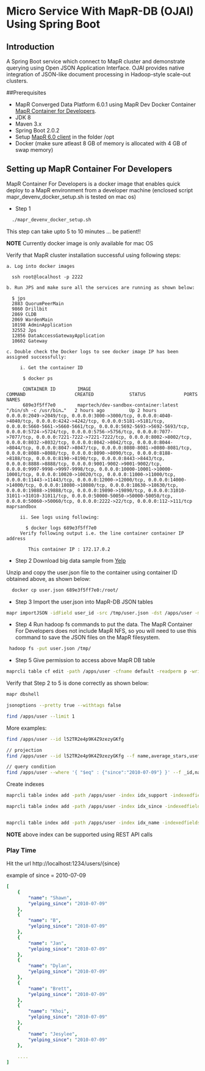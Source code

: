 # Micro Service With MapR-DB (OJAI) Using Spring Boot

## Introduction

A Spring Boot service which connect to MapR cluster and demonstrate querying using
 Open JSON Application Interface. OJAI  provides native integration of JSON-like 
 document processing in Hadoop-style scale-out clusters. 
 
##Prerequisites

* MapR Converged Data Platform 6.0.1 using MapR Dev Docker Container [MapR Container for Developers](https://maprdocs.mapr.com/home/MapRContainerDevelopers/MapRContainerDevelopersOverview.html).
* JDK 8
* Maven 3.x
* Spring Boot 2.0.2
* Setup [MapR 6.0 client](http://package.mapr.com/releases/v6.0.0/mac/)  in the folder /opt
* Docker (make sure atleast 8 GB of memory is allocated with 4 GB of swap memory)

## Setting up MapR Container For Developers

MapR Container For Developers is a docker image that enables quick deploy to a MapR environment 
from a developer machine (enclosed script mapr_devenv_docker_setup.sh is tested on
mac os)

* Step 1 
````bash
  ./mapr_devenv_docker_setup.sh 
```` 
This step can take upto 5 to 10 minutes ... be patient!!

**NOTE**  Currently docker image is only available for mac OS

Verify that MapR cluster installation successful using following steps:

    a. Log into docker images
     
      ssh root@localhost -p 2222 
    
    b. Run JPS and make sure all the services are running as shown below:
    
      $ jps
      2883 QuorumPeerMain
      9860 Drillbit
      2869 CLDB
      2069 WardenMain
      10198 AdminApplication
      32552 Jps
      12856 DataAccessGatewayApplication
      10602 Gateway
    
    c. Double check the Docker logs to see docker image IP has been assigned successfully:
    
         i. Get the container ID 
          
          $ docker ps
          
          CONTAINER ID        IMAGE                                   COMMAND                  CREATED             STATUS              PORTS                                                                                                                                                                                                                                                                                                                                                                                                                                                                                                                                                                                                                                                                                                                                                                                                                                                                                                                                                                                                                                                                                                                  NAMES
          689e3f5ff7e0        maprtech/dev-sandbox-container:latest   "/bin/sh -c /usr/bin…"   2 hours ago         Up 2 hours          0.0.0.0:2049->2049/tcp, 0.0.0.0:3000->3000/tcp, 0.0.0.0:4040->4040/tcp, 0.0.0.0:4242->4242/tcp, 0.0.0.0:5181->5181/tcp, 0.0.0.0:5660-5661->5660-5661/tcp, 0.0.0.0:5692-5693->5692-5693/tcp, 0.0.0.0:5724->5724/tcp, 0.0.0.0:5756->5756/tcp, 0.0.0.0:7077->7077/tcp, 0.0.0.0:7221-7222->7221-7222/tcp, 0.0.0.0:8002->8002/tcp, 0.0.0.0:8032->8032/tcp, 0.0.0.0:8042->8042/tcp, 0.0.0.0:8044->8044/tcp, 0.0.0.0:8047->8047/tcp, 0.0.0.0:8080-8081->8080-8081/tcp, 0.0.0.0:8088->8088/tcp, 0.0.0.0:8090->8090/tcp, 0.0.0.0:8188->8188/tcp, 0.0.0.0:8190->8190/tcp, 0.0.0.0:8443->8443/tcp, 0.0.0.0:8888->8888/tcp, 0.0.0.0:9001-9002->9001-9002/tcp, 0.0.0.0:9997-9998->9997-9998/tcp, 0.0.0.0:10000-10001->10000-10001/tcp, 0.0.0.0:10020->10020/tcp, 0.0.0.0:11000->11000/tcp, 0.0.0.0:11443->11443/tcp, 0.0.0.0:12000->12000/tcp, 0.0.0.0:14000->14000/tcp, 0.0.0.0:18080->18080/tcp, 0.0.0.0:18630->18630/tcp, 0.0.0.0:19888->19888/tcp, 0.0.0.0:19890->19890/tcp, 0.0.0.0:31010-31011->31010-31011/tcp, 0.0.0.0:50000-50050->50000-50050/tcp, 0.0.0.0:50060->50060/tcp, 0.0.0.0:2222->22/tcp, 0.0.0.0:112->111/tcp   maprsandbox
    
         ii. See logs using following:
           
           $ docker logs 689e3f5ff7e0
         Verify following output i.e. the line container container IP address
         
            This container IP : 172.17.0.2


* Step 2 Download big data sample from [Yelp](https://www.yelp.com/dataset_challenge)  
         

Unzip and copy the user.json file to the container using container ID obtained above,
as shown below:

  ````bash
    docker cp user.json 689e3f5ff7e0:/root/
 ````
 
* Step 3 Import the user.json into MapR-DB JSON tables
 ````bash
mapr importJSON -idField user_id -src /tmp/user.json -dst /apps/user -mapreduce false
 ````
 
* Step 4 Run hadoop fs commands to put the data. The MapR Container For Developers does not include MapR NFS, so you will need to use this command to save the JSON files on the MapR filesystem.
````bash
 hadoop fs -put user.json /tmp/
````

* Step 5 Give permission to access above MapR DB table

 ````bash
maprcli table cf edit -path /apps/user -cfname default -readperm p -writeperm p
````

Verify that Step 2 to 5 is done correctly as shown below:

``` bash
mapr dbshell

jsonoptions --pretty true --withtags false

find /apps/user --limit 1

```

More examples:
``` bash
find /apps/user --id l52TR2e4p9K4Z9zezyGKfg

// projection
find /apps/user --id l52TR2e4p9K4Z9zezyGKfg --f name,average_stars,useful 

// query condition
find /apps/user --where '{ "$eq" : {"since":"2010-07-09"} }' --f _id,name,support

```

Create indexes

``` bash
maprcli table index add -path /apps/user -index idx_support -indexedfields 'support:1'

maprcli table index add -path /apps/user -index idx_since -indexedfields 'since:1'


maprcli table index add -path /apps/user -index idx_name -indexedfields 'name:1'

```

**NOTE** above index can be supported using REST API calls




### Play Time

Hit the url http://localhost:1234/users/{since} 

example of since = 2010-07-09

``` yaml
[
    {
        "name": "Shawn",
        "yelping_since": "2010-07-09"
    },
    {
        "name": "B",
        "yelping_since": "2010-07-09"
    },
    {
        "name": "Jan",
        "yelping_since": "2010-07-09"
    },
    {
        "name": "Dylan",
        "yelping_since": "2010-07-09"
    },
    {
        "name": "Brett",
        "yelping_since": "2010-07-09"
    },
    {
        "name": "Khoi",
        "yelping_since": "2010-07-09"
    },
    {
        "name": "Jesylee",
        "yelping_since": "2010-07-09"
    },
    
    ....
]
``` 

